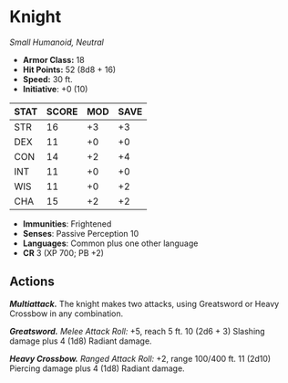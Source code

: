 # Knight

*Small Humanoid, Neutral*

- **Armor Class:** 18
- **Hit Points:** 52 (8d8 + 16)
- **Speed:** 30 ft.
- **Initiative**: +0 (10)

|STAT|SCORE|MOD|SAVE|
| --- | --- | --- | ---- |
| STR | 16 | +3 | +3 |
| DEX | 11 | +0 | +0 |
| CON | 14 | +2 | +4 |
| INT | 11 | +0 | +0 |
| WIS | 11 | +0 | +2 |
| CHA | 15 | +2 | +2 |

- **Immunities**: Frightened
- **Senses**: Passive Perception 10
- **Languages**: Common plus one other language
- **CR** 3 (XP 700; PB +2)

## Actions

***Multiattack.*** The knight makes two attacks, using Greatsword or Heavy Crossbow in any combination.

***Greatsword.*** *Melee Attack Roll:* +5, reach 5 ft. 10 (2d6 + 3) Slashing damage plus 4 (1d8) Radiant damage.

***Heavy Crossbow.*** *Ranged Attack Roll:* +2, range 100/400 ft. 11 (2d10) Piercing damage plus 4 (1d8) Radiant damage.

